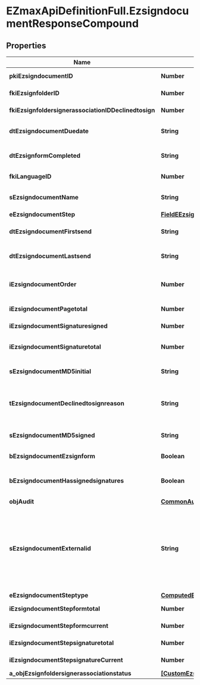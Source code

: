# EZmaxApiDefinitionFull.EzsigndocumentResponseCompound

## Properties

Name | Type | Description | Notes
------------ | ------------- | ------------- | -------------
**pkiEzsigndocumentID** | **Number** | The unique ID of the Ezsigndocument | 
**fkiEzsignfolderID** | **Number** | The unique ID of the Ezsignfolder | 
**fkiEzsignfoldersignerassociationIDDeclinedtosign** | **Number** | The unique ID of the Ezsignfoldersignerassociation | [optional] 
**dtEzsigndocumentDuedate** | **String** | The maximum date and time at which the Ezsigndocument can be signed. | 
**dtEzsignformCompleted** | **String** | The date and time at which the Ezsignform has been completed. | [optional] 
**fkiLanguageID** | **Number** | The unique ID of the Language.  Valid values:  |Value|Description| |-|-| |1|French| |2|English| | [optional] 
**sEzsigndocumentName** | **String** | The name of the document that will be presented to Ezsignfoldersignerassociations | 
**eEzsigndocumentStep** | [**FieldEEzsigndocumentStep**](FieldEEzsigndocumentStep.md) |  | 
**dtEzsigndocumentFirstsend** | **String** | The date and time when the Ezsigndocument was first sent. | [optional] 
**dtEzsigndocumentLastsend** | **String** | The date and time when the Ezsigndocument was sent the last time. | [optional] 
**iEzsigndocumentOrder** | **Number** | The order in which the Ezsigndocument will be presented to the signatory in the Ezsignfolder. | 
**iEzsigndocumentPagetotal** | **Number** | The number of pages in the Ezsigndocument. | 
**iEzsigndocumentSignaturesigned** | **Number** | The number of signatures that were signed in the document. | 
**iEzsigndocumentSignaturetotal** | **Number** | The number of total signatures that were requested in the Ezsigndocument. | 
**sEzsigndocumentMD5initial** | **String** | MD5 Hash of the initial PDF Document before signatures were applied to it. | [optional] 
**tEzsigndocumentDeclinedtosignreason** | **String** | A custom text message that will contain the refusal message if the Ezsigndocument is declined to sign | [optional] 
**sEzsigndocumentMD5signed** | **String** | MD5 Hash of the final PDF Document after all signatures were applied to it. | [optional] 
**bEzsigndocumentEzsignform** | **Boolean** | If the Ezsigndocument contains an Ezsignform or not | [optional] 
**bEzsigndocumentHassignedsignatures** | **Boolean** | If the Ezsigndocument contains signed signatures (From internal or external sources) | [optional] 
**objAudit** | [**CommonAudit**](CommonAudit.md) |  | [optional] 
**sEzsigndocumentExternalid** | **String** | This field can be used to store an External ID from the client&#39;s system.  Anything can be stored in this field, it will never be evaluated by the eZmax system and will be returned AS-IS.  To store multiple values, consider using a JSON formatted structure, a URL encoded string, a CSV or any other custom format.  | [optional] 
**eEzsigndocumentSteptype** | [**ComputedEEzsigndocumentSteptype**](ComputedEEzsigndocumentSteptype.md) |  | 
**iEzsigndocumentStepformtotal** | **Number** | The total number of steps in the form filling phase | 
**iEzsigndocumentStepformcurrent** | **Number** | The current step in the form filling phase | 
**iEzsigndocumentStepsignaturetotal** | **Number** | The total number of steps in the signature filling phase | 
**iEzsigndocumentStepsignatureCurrent** | **Number** | The current step in the signature phase | 
**a_objEzsignfoldersignerassociationstatus** | [**[CustomEzsignfoldersignerassociationstatusResponse]**](CustomEzsignfoldersignerassociationstatusResponse.md) |  | 


